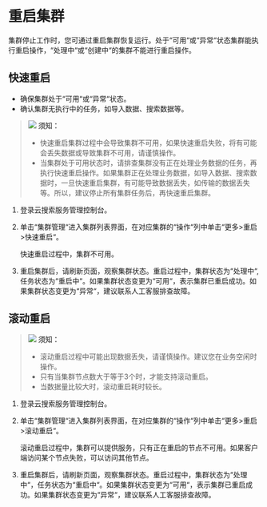 # 重启集群<a name="css_01_0014"></a>

集群停止工作时，您可通过重启集群恢复运行。处于“可用“或“异常“状态集群能执行重启操作，“处理中“或“创建中“的集群不能进行重启操作。

## 快速重启<a name="section144817324321"></a>

-   确保集群处于“可用“或“异常“状态。
-   确认集群无执行中的任务，如导入数据、搜索数据等。

>![](public_sys-resources/icon-notice.gif) **须知：**   
>-   快速重启集群过程中会导致集群不可用，如果快速重启失败，将有可能会丢失数据或导致集群不可用，请谨慎操作。  
>-   当集群处于可用状态时，请排查集群没有正在处理业务数据的任务，再执行快速重启操作。如果集群正在处理业务数据，如导入数据、搜索数据时，一旦快速重启集群，有可能导致数据丢失，如传输的数据丢失等。所以，建议停止所有集群任务后，再快速重启集群。  

1.  登录云搜索服务管理控制台。
2.  单击“集群管理“进入集群列表界面，在对应集群的“操作“列中单击“更多\>重启\>快速重启“。

    快速重启过程中，集群不可用。

3.  重启集群后，请刷新页面，观察集群状态。重启过程中，集群状态为“处理中“,任务状态为“重启中“。如果集群状态变更为“可用“，表示集群已重启成功。如果集群状态变更为“异常“，建议联系人工客服排查故障。

## 滚动重启<a name="section1533564513219"></a>

>![](public_sys-resources/icon-notice.gif) **须知：**   
>-   滚动重启过程中可能出现数据丢失，请谨慎操作。建议您在业务空闲时操作。  
>-   只有当集群节点数大于等于3个时，才能支持滚动重启。  
>-   当数据量比较大时，滚动重启耗时较长。  

1.  登录云搜索服务管理控制台。
2.  单击“集群管理“进入集群列表界面，在对应集群的“操作“列中单击“更多\>重启\>滚动重启“。

    滚动重启过程中，集群可以提供服务，只有正在重启的节点不可用。如果客户端访问某个节点失败，可以访问其他节点。

3.  重启集群后，请刷新页面，观察集群状态。重启过程中，集群状态为“处理中“，任务状态为“重启中“。如果集群状态变更为“可用“，表示集群已重启成功。如果集群状态变更为“异常“，建议联系人工客服排查故障。

